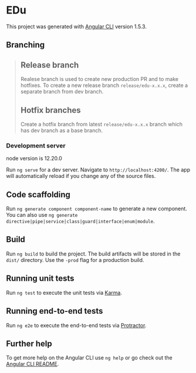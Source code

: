 # EDu

This project was generated with [Angular CLI](https://github.com/angular/angular-cli) version 1.5.3.

## Branching
>## Release branch
>Realese branch is used to create new production PR and to make hotfixes. To create a new release branch `release/edu-x.x.x`, create a separate branch from dev branch.
>## Hotfix branches
>Create a hotfix branch from latest `release/edu-x.x.x` branch which has dev branch as a base branch.
### Development server

node version is  12.20.0 

Run `ng serve` for a dev server. Navigate to `http://localhost:4200/`. The app will automatically reload if you change any of the source files.

## Code scaffolding

Run `ng generate component component-name` to generate a new component. You can also use `ng generate directive|pipe|service|class|guard|interface|enum|module`.

## Build

Run `ng build` to build the project. The build artifacts will be stored in the `dist/` directory. Use the `-prod` flag for a production build.

## Running unit tests

Run `ng test` to execute the unit tests via [Karma](https://karma-runner.github.io).

## Running end-to-end tests

Run `ng e2e` to execute the end-to-end tests via [Protractor](http://www.protractortest.org/).

## Further help

To get more help on the Angular CLI use `ng help` or go check out the [Angular CLI README](https://github.com/angular/angular-cli/blob/master/README.md).
